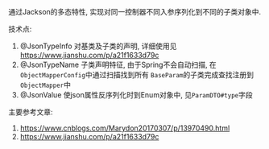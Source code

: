通过Jackson的多态特性, 实现对同一控制器不同入参序列化到不同的子类对象中.

技术点:
1. @JsonTypeInfo 对基类及子类的声明, 详细使用见 https://www.jianshu.com/p/a21f1633d79c
2. @JsonTypeName 子类声明特征, 由于Spring不会自动扫描, 在`ObjectMapperConfig`中通过扫描找到所有 `BaseParam`的子类完成查找注册到`ObjectMapper`中
3. @JsonValue 使json属性反序列化时到Enum对象中, 见`ParamDTO#type`字段


主要参考文章:

1. https://www.cnblogs.com/Marydon20170307/p/13970490.html
2. https://www.jianshu.com/p/a21f1633d79c